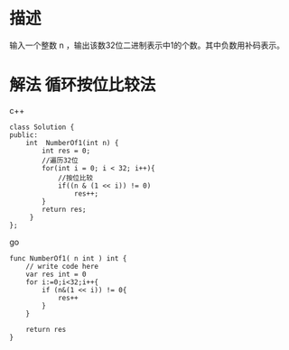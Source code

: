 # 描述
输入一个整数 n ，输出该数32位二进制表示中1的个数。其中负数用补码表示。

# 解法 循环按位比较法

c++
```
class Solution {
public:
    int  NumberOf1(int n) {
        int res = 0;
        //遍历32位
        for(int i = 0; i < 32; i++){
            //按位比较
            if((n & (1 << i)) != 0)  
                res++;
        }
        return res;
     }
};
```

go
```
func NumberOf1( n int ) int {
    // write code here
    var res int = 0
    for i:=0;i<32;i++{
        if (n&(1 << i)) != 0{
            res++
        }
    }

    return res
}
```
